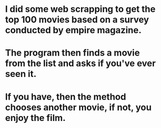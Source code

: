# I did some web scrapping to get the top 100 movies based on a survey conducted by empire magazine.
# The program then finds a movie from the list and asks if you've ever seen it.
# If you have, then the method chooses another movie, if not, you enjoy the film. 
